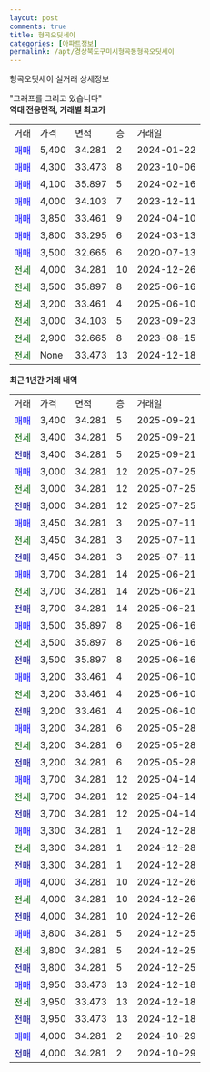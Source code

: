 ```yaml
---
layout: post
comments: true
title: 형곡오딧세이
categories: [아파트정보]
permalink: /apt/경상북도구미시형곡동형곡오딧세이
---
```


형곡오딧세이 실거래 상세정보

<script type="text/javascript">
  google.charts.load('current', {'packages':['line', 'corechart']});
  google.charts.setOnLoadCallback(drawChart);

  function drawChart() {
    var data = new google.visualization.DataTable();
    data.addColumn('date', '거래일');
    data.addColumn('number', "매매");
    data.addColumn('number', "전세");
    data.addColumn('number', "전매");

    data.addRows([[new Date(Date.parse("2025-09-21")), 3400, null, null], [new Date(Date.parse("2025-09-21")), null, 3400, null], [new Date(Date.parse("2025-09-21")), null, null, 3400], [new Date(Date.parse("2025-07-25")), 3000, null, null], [new Date(Date.parse("2025-07-25")), null, 3000, null], [new Date(Date.parse("2025-07-25")), null, null, 3000], [new Date(Date.parse("2025-07-11")), 3450, null, null], [new Date(Date.parse("2025-07-11")), null, 3450, null], [new Date(Date.parse("2025-07-11")), null, null, 3450], [new Date(Date.parse("2025-06-21")), 3700, null, null], [new Date(Date.parse("2025-06-21")), null, 3700, null], [new Date(Date.parse("2025-06-21")), null, null, 3700], [new Date(Date.parse("2025-06-16")), 3500, null, null], [new Date(Date.parse("2025-06-16")), null, 3500, null], [new Date(Date.parse("2025-06-16")), null, null, 3500], [new Date(Date.parse("2025-06-10")), 3200, null, null], [new Date(Date.parse("2025-06-10")), null, 3200, null], [new Date(Date.parse("2025-06-10")), null, null, 3200], [new Date(Date.parse("2025-05-28")), 3200, null, null], [new Date(Date.parse("2025-05-28")), null, 3200, null], [new Date(Date.parse("2025-05-28")), null, null, 3200], [new Date(Date.parse("2025-04-14")), 3700, null, null], [new Date(Date.parse("2025-04-14")), null, 3700, null], [new Date(Date.parse("2025-04-14")), null, null, 3700], [new Date(Date.parse("2024-12-28")), 3300, null, null], [new Date(Date.parse("2024-12-28")), null, 3300, null], [new Date(Date.parse("2024-12-28")), null, null, 3300], [new Date(Date.parse("2024-12-26")), 4000, null, null], [new Date(Date.parse("2024-12-26")), null, 4000, null], [new Date(Date.parse("2024-12-26")), null, null, 4000], [new Date(Date.parse("2024-12-25")), 3800, null, null], [new Date(Date.parse("2024-12-25")), null, 3800, null], [new Date(Date.parse("2024-12-25")), null, null, 3800], [new Date(Date.parse("2024-12-18")), 3950, null, null], [new Date(Date.parse("2024-12-18")), null, 3950, null], [new Date(Date.parse("2024-12-18")), null, null, 3950], [new Date(Date.parse("2024-10-29")), 4000, null, null], [new Date(Date.parse("2024-10-29")), null, null, 4000]]);

    var options = {
      hAxis: {
        format: 'yyyy/MM/dd'
      },    
      lineWidth: 0,
      pointsVisible: true,    
      title: '최근 1년간 유형별 실거래가 분포',
      legend: { position: 'bottom' }
    };

    var formatter = new google.visualization.NumberFormat({pattern:'###,###'} );
    formatter.format(data, 1);
    formatter.format(data, 2);
    
    setTimeout(function() {
        var chart = new google.visualization.LineChart(document.getElementById('columnchart_material'));
        chart.draw(data, (options));
        document.getElementById('loading').style.display = 'none';
    }, 200);
  }
</script>


<div id="loading" style="z-index:20; display: block; margin-left: 0px">"그래프를 그리고 있습니다"</div>
<div id="columnchart_material" style="width: 95%; margin-left: 0px; display: block"></div>
<!-- contents start -->
<b>역대 전용면적, 거래별 최고가</b>
<table class="sortable">
    <tr>
      <td>거래</td>
      <td>가격</td>
      <td>면적</td>
      <td>층</td>
      <td>거래일</td>
    </tr>
        <tr>
          <td><a style="color: blue">매매</a></td>
          <td>5,400</td>
          <td>34.281</td>
          <td>2</td>
          <td>2024-01-22</td>
        </tr>            <tr>
          <td><a style="color: blue">매매</a></td>
          <td>4,300</td>
          <td>33.473</td>
          <td>8</td>
          <td>2023-10-06</td>
        </tr>            <tr>
          <td><a style="color: blue">매매</a></td>
          <td>4,100</td>
          <td>35.897</td>
          <td>5</td>
          <td>2024-02-16</td>
        </tr>            <tr>
          <td><a style="color: blue">매매</a></td>
          <td>4,000</td>
          <td>34.103</td>
          <td>7</td>
          <td>2023-12-11</td>
        </tr>            <tr>
          <td><a style="color: blue">매매</a></td>
          <td>3,850</td>
          <td>33.461</td>
          <td>9</td>
          <td>2024-04-10</td>
        </tr>            <tr>
          <td><a style="color: blue">매매</a></td>
          <td>3,800</td>
          <td>33.295</td>
          <td>6</td>
          <td>2024-03-13</td>
        </tr>            <tr>
          <td><a style="color: blue">매매</a></td>
          <td>3,500</td>
          <td>32.665</td>
          <td>6</td>
          <td>2020-07-13</td>
        </tr>        
        <tr>
              <td><a style="color: darkgreen">전세</a></td>
              <td>4,000</td>
              <td>34.281</td>
              <td>10</td>
              <td>2024-12-26</td>
            </tr>            <tr>
              <td><a style="color: darkgreen">전세</a></td>
              <td>3,500</td>
              <td>35.897</td>
              <td>8</td>
              <td>2025-06-16</td>
            </tr>            <tr>
              <td><a style="color: darkgreen">전세</a></td>
              <td>3,200</td>
              <td>33.461</td>
              <td>4</td>
              <td>2025-06-10</td>
            </tr>            <tr>
              <td><a style="color: darkgreen">전세</a></td>
              <td>3,000</td>
              <td>34.103</td>
              <td>5</td>
              <td>2023-09-23</td>
            </tr>            <tr>
              <td><a style="color: darkgreen">전세</a></td>
              <td>2,900</td>
              <td>32.665</td>
              <td>8</td>
              <td>2023-08-15</td>
            </tr>            <tr>
              <td><a style="color: darkgreen">전세</a></td>
              <td>None</td>
              <td>33.473</td>
              <td>13</td>
              <td>2024-12-18</td>
            </tr>        
    
</table>

<b>최근 1년간 거래 내역</b>

<table class="sortable">
    <tr>
      <td>거래</td>
      <td>가격</td>
      <td>면적</td>
      <td>층</td>
      <td>거래일</td>
    </tr>
    <tr>
      <td><a style="color: blue">매매</a></td>
      <td>3,400</td>
      <td>34.281</td>
      <td>5</td>
      <td>2025-09-21</td>
    </tr>          <tr>
      <td><a style="color: darkgreen">전세</a></td>
      <td>3,400</td>
      <td>34.281</td>
      <td>5</td>
      <td>2025-09-21</td>
    </tr>          <tr>
      <td><a style="color: darkblue">전매</a></td>
      <td>3,400</td>
      <td>34.281</td>
      <td>5</td>
      <td>2025-09-21</td>
    </tr>          <tr>
      <td><a style="color: blue">매매</a></td>
      <td>3,000</td>
      <td>34.281</td>
      <td>12</td>
      <td>2025-07-25</td>
    </tr>          <tr>
      <td><a style="color: darkgreen">전세</a></td>
      <td>3,000</td>
      <td>34.281</td>
      <td>12</td>
      <td>2025-07-25</td>
    </tr>          <tr>
      <td><a style="color: darkblue">전매</a></td>
      <td>3,000</td>
      <td>34.281</td>
      <td>12</td>
      <td>2025-07-25</td>
    </tr>          <tr>
      <td><a style="color: blue">매매</a></td>
      <td>3,450</td>
      <td>34.281</td>
      <td>3</td>
      <td>2025-07-11</td>
    </tr>          <tr>
      <td><a style="color: darkgreen">전세</a></td>
      <td>3,450</td>
      <td>34.281</td>
      <td>3</td>
      <td>2025-07-11</td>
    </tr>          <tr>
      <td><a style="color: darkblue">전매</a></td>
      <td>3,450</td>
      <td>34.281</td>
      <td>3</td>
      <td>2025-07-11</td>
    </tr>          <tr>
      <td><a style="color: blue">매매</a></td>
      <td>3,700</td>
      <td>34.281</td>
      <td>14</td>
      <td>2025-06-21</td>
    </tr>          <tr>
      <td><a style="color: darkgreen">전세</a></td>
      <td>3,700</td>
      <td>34.281</td>
      <td>14</td>
      <td>2025-06-21</td>
    </tr>          <tr>
      <td><a style="color: darkblue">전매</a></td>
      <td>3,700</td>
      <td>34.281</td>
      <td>14</td>
      <td>2025-06-21</td>
    </tr>          <tr>
      <td><a style="color: blue">매매</a></td>
      <td>3,500</td>
      <td>35.897</td>
      <td>8</td>
      <td>2025-06-16</td>
    </tr>          <tr>
      <td><a style="color: darkgreen">전세</a></td>
      <td>3,500</td>
      <td>35.897</td>
      <td>8</td>
      <td>2025-06-16</td>
    </tr>          <tr>
      <td><a style="color: darkblue">전매</a></td>
      <td>3,500</td>
      <td>35.897</td>
      <td>8</td>
      <td>2025-06-16</td>
    </tr>          <tr>
      <td><a style="color: blue">매매</a></td>
      <td>3,200</td>
      <td>33.461</td>
      <td>4</td>
      <td>2025-06-10</td>
    </tr>          <tr>
      <td><a style="color: darkgreen">전세</a></td>
      <td>3,200</td>
      <td>33.461</td>
      <td>4</td>
      <td>2025-06-10</td>
    </tr>          <tr>
      <td><a style="color: darkblue">전매</a></td>
      <td>3,200</td>
      <td>33.461</td>
      <td>4</td>
      <td>2025-06-10</td>
    </tr>          <tr>
      <td><a style="color: blue">매매</a></td>
      <td>3,200</td>
      <td>34.281</td>
      <td>6</td>
      <td>2025-05-28</td>
    </tr>          <tr>
      <td><a style="color: darkgreen">전세</a></td>
      <td>3,200</td>
      <td>34.281</td>
      <td>6</td>
      <td>2025-05-28</td>
    </tr>          <tr>
      <td><a style="color: darkblue">전매</a></td>
      <td>3,200</td>
      <td>34.281</td>
      <td>6</td>
      <td>2025-05-28</td>
    </tr>          <tr>
      <td><a style="color: blue">매매</a></td>
      <td>3,700</td>
      <td>34.281</td>
      <td>12</td>
      <td>2025-04-14</td>
    </tr>          <tr>
      <td><a style="color: darkgreen">전세</a></td>
      <td>3,700</td>
      <td>34.281</td>
      <td>12</td>
      <td>2025-04-14</td>
    </tr>          <tr>
      <td><a style="color: darkblue">전매</a></td>
      <td>3,700</td>
      <td>34.281</td>
      <td>12</td>
      <td>2025-04-14</td>
    </tr>          <tr>
      <td><a style="color: blue">매매</a></td>
      <td>3,300</td>
      <td>34.281</td>
      <td>1</td>
      <td>2024-12-28</td>
    </tr>          <tr>
      <td><a style="color: darkgreen">전세</a></td>
      <td>3,300</td>
      <td>34.281</td>
      <td>1</td>
      <td>2024-12-28</td>
    </tr>          <tr>
      <td><a style="color: darkblue">전매</a></td>
      <td>3,300</td>
      <td>34.281</td>
      <td>1</td>
      <td>2024-12-28</td>
    </tr>          <tr>
      <td><a style="color: blue">매매</a></td>
      <td>4,000</td>
      <td>34.281</td>
      <td>10</td>
      <td>2024-12-26</td>
    </tr>          <tr>
      <td><a style="color: darkgreen">전세</a></td>
      <td>4,000</td>
      <td>34.281</td>
      <td>10</td>
      <td>2024-12-26</td>
    </tr>          <tr>
      <td><a style="color: darkblue">전매</a></td>
      <td>4,000</td>
      <td>34.281</td>
      <td>10</td>
      <td>2024-12-26</td>
    </tr>          <tr>
      <td><a style="color: blue">매매</a></td>
      <td>3,800</td>
      <td>34.281</td>
      <td>5</td>
      <td>2024-12-25</td>
    </tr>          <tr>
      <td><a style="color: darkgreen">전세</a></td>
      <td>3,800</td>
      <td>34.281</td>
      <td>5</td>
      <td>2024-12-25</td>
    </tr>          <tr>
      <td><a style="color: darkblue">전매</a></td>
      <td>3,800</td>
      <td>34.281</td>
      <td>5</td>
      <td>2024-12-25</td>
    </tr>          <tr>
      <td><a style="color: blue">매매</a></td>
      <td>3,950</td>
      <td>33.473</td>
      <td>13</td>
      <td>2024-12-18</td>
    </tr>          <tr>
      <td><a style="color: darkgreen">전세</a></td>
      <td>3,950</td>
      <td>33.473</td>
      <td>13</td>
      <td>2024-12-18</td>
    </tr>          <tr>
      <td><a style="color: darkblue">전매</a></td>
      <td>3,950</td>
      <td>33.473</td>
      <td>13</td>
      <td>2024-12-18</td>
    </tr>          <tr>
      <td><a style="color: blue">매매</a></td>
      <td>4,000</td>
      <td>34.281</td>
      <td>2</td>
      <td>2024-10-29</td>
    </tr>          <tr>
      <td><a style="color: darkblue">전매</a></td>
      <td>4,000</td>
      <td>34.281</td>
      <td>2</td>
      <td>2024-10-29</td>
    </tr>      </table>
<!-- contents end -->    

